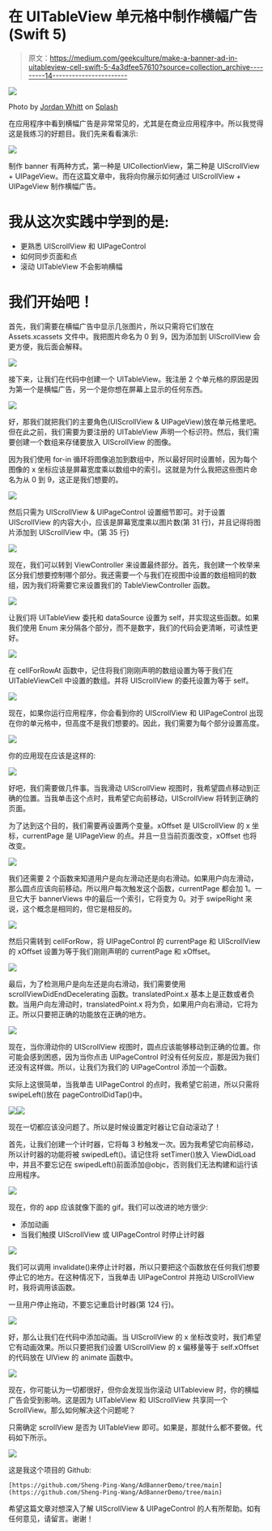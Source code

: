 # 在 UITableView 单元格中制作横幅广告(Swift 5)

> 原文：<https://medium.com/geekculture/make-a-banner-ad-in-uitableview-cell-swift-5-4a3dfee57610?source=collection_archive---------14----------------------->

![](img/9a52be1a3b59278d40ae55149d788eb9.png)

Photo by [Jordan Whitt](https://unsplash.com/@jwwhitt) on [Splash](https://unsplash.com/)

在应用程序中看到横幅广告是非常常见的，尤其是在商业应用程序中。所以我觉得这是我练习的好题目。我们先来看看演示:

![](img/a7eb91f884467c54f1d11da06355a109.png)

制作 banner 有两种方式，第一种是 UICollectionView，第二种是 UIScrollView + UIPageView。而在这篇文章中，我将向你展示如何通过 UIScrollView + UIPageView 制作横幅广告。

# 我从这次实践中学到的是:

*   更熟悉 UIScrollView 和 UIPageControl
*   如何同步页面和点
*   滚动 UITableView 不会影响横幅

# 我们开始吧！

首先，我们需要在横幅广告中显示几张图片，所以只需将它们放在 Assets.xcassets 文件中。我把图片命名为 0 到 9，因为添加到 UIScrollView 会更方便，我后面会解释。

![](img/26b5fbc173478bcf63b63f93c17046a4.png)

接下来，让我们在代码中创建一个 UITableView。我注册 2 个单元格的原因是因为第一个是横幅广告，另一个是你想在屏幕上显示的任何东西。

![](img/4b246d215173457fd950dbf9f948aab1.png)

好，那我们就把我们的主要角色(UIScrollView & UIPageView)放在单元格里吧。但在此之前，我们需要为要注册的 UITableView 声明一个标识符。然后，我们需要创建一个数组来存储要放入 UIScrollView 的图像。

因为我们使用 for-in 循环将图像追加到数组中，所以最好同时设置帧，因为每个图像的 x 坐标应该是屏幕宽度乘以数组中的索引。这就是为什么我把这些图片命名为从 0 到 9，这正是我们想要的。

![](img/5fc08b8df953b44f41d05e3f3847806f.png)

然后只需为 UIScrollView & UIPageControl 设置细节即可。对于设置 UIScrollView 的内容大小，应该是屏幕宽度乘以图片数(第 31 行)，并且记得将图片添加到 UIScrollView 中。(第 35 行)

![](img/3069dd824981bfffcc70325e11bd0dc3.png)

现在，我们可以转到 ViewController 来设置最终部分。首先，我创建一个枚举来区分我们想要控制哪个部分。我还需要一个与我们在视图中设置的数组相同的数组，因为我们将需要它来设置我们的 TableViewController 函数。

![](img/0e715654dad4b5d0469e17f868813791.png)

让我们将 UITableView 委托和 dataSource 设置为 self，并实现这些函数。如果我们使用 Enum 来分隔各个部分，而不是数字，我们的代码会更清晰，可读性更好。

![](img/14db7633247593e83cf02dc180cabd86.png)

在 cellForRowAt 函数中，记住将我们刚刚声明的数组设置为等于我们在 UITableViewCell 中设置的数组。并将 UIScrollView 的委托设置为等于 self。

![](img/33a22fc5fc5a00d65c3219cdc9b5c3da.png)

现在，如果你运行应用程序，你会看到你的 UIScrollView 和 UIPageControl 出现在你的单元格中，但高度不是我们想要的。因此，我们需要为每个部分设置高度。

![](img/8b8ad4d9b076e0761dfae0d1367c95fa.png)

你的应用现在应该是这样的:

![](img/4ba47d012d4d99758749f8138d9dbfc5.png)

好吧，我们需要做几件事。当我滑动 UIScrollView 视图时，我希望圆点移动到正确的位置。当我单击这个点时，我希望它向前移动，UIScrollView 将转到正确的页面。

为了达到这个目的，我们需要再设置两个变量。xOffset 是 UIScrollView 的 x 坐标，currentPage 是 UIPageView 的点。并且一旦当前页面改变，xOffset 也将改变。

![](img/0a104c681b8160277b5801fcdf8d70c6.png)

我们还需要 2 个函数来知道用户是向左滑动还是向右滑动。如果用户向左滑动，那么圆点应该向前移动。所以用户每次触发这个函数，currentPage 都会加 1。一旦它大于 bannerViews 中的最后一个索引，它将变为 0。对于 swipeRight 来说，这个概念是相同的，但它是相反的。

![](img/82433b042ebfc758df5855daa5424a23.png)

然后只需转到 cellForRow，将 UIPageControl 的 currentPage 和 UIScrollView 的 xOffset 设置为等于我们刚刚声明的 currentPage 和 xOffset。

![](img/16fbbbc2e168f1b439185cd165265081.png)

最后，为了检测用户是向左还是向右滑动，我们需要使用 scrollViewDidEndDecelerating 函数。translatedPoint.x 基本上是正数或者负数。当用户向左滑动时，translatedPoint.x 将为负，如果用户向右滑动，它将为正。所以只要把正确的功能放在正确的地方。

![](img/17f0f06185f32acea71a996d2e374437.png)

现在，当你滑动你的 UIScrollView 视图时，圆点应该能够移动到正确的位置。你可能会感到困惑，因为当你点击 UIPageControl 时没有任何反应，那是因为我们还没有这样做。所以，让我们为我们的 UIPageControl 添加一个函数。

实际上这很简单，当我单击 UIPageControl 的点时，我希望它前进，所以只需将 swipeLeft()放在 pageControlDidTap()中。

![](img/1d0b9f950168d7c88e8629601171428d.png)![](img/86d7f3175d1c21d696b91c96059ace07.png)

现在一切都应该没问题了。所以是时候设置定时器让它自动滚动了！

首先，让我们创建一个计时器，它将每 3 秒触发一次。因为我希望它向前移动，所以计时器的功能将被 swipedLeft()。请记住将 setTimer()放入 ViewDidLoad 中，并且不要忘记在 swipedLeft()前面添加@objc，否则我们无法构建和运行该应用程序。

![](img/9cdf8c4d2c12ec2c3f0312778ce25fe8.png)

现在，你的 app 应该就像下面的 gif。我们可以改进的地方很少:

*   添加动画
*   当我们触摸 UIScrollView 或 UIPageControl 时停止计时器

![](img/86c5c11046c43b2599b131fc2747459d.png)

我们可以调用 invalidate()来停止计时器，所以只要把这个函数放在任何我们想要停止它的地方。在这种情况下，当我单击 UIPageControl 并拖动 UIScrollView 时，我将调用该函数。

一旦用户停止拖动，不要忘记重启计时器(第 124 行)。

![](img/cf8c1b8e064e219a84c7549ba5326105.png)

好，那么让我们在代码中添加动画。当 UIScrollView 的 x 坐标改变时，我们希望它有动画效果。所以只要把我们设置 UIScrollView 的 x 偏移量等于 self.xOffset 的代码放在 UIView 的 animate 函数中。

![](img/c45038fb96f6a0b3c9a4d2e73f92c05c.png)

现在，你可能认为一切都很好，但你会发现当你滚动 UITableview 时，你的横幅广告会受到影响。这是因为 UITableView 和 UIScrollView 共享同一个 ScrollView。那么如何解决这个问题呢？

只需确定 scrollView 是否为 UITableView 即可。如果是，那就什么都不要做。代码如下所示。

![](img/447a8d86d18597a39cd2b743931bd3ca.png)

这是我这个项目的 Github:

```
[https://github.com/Sheng-Ping-Wang/AdBannerDemo/tree/main](https://github.com/Sheng-Ping-Wang/AdBannerDemo/tree/main)
```

希望这篇文章对想深入了解 UIScrollView & UIPageControl 的人有所帮助。如有任何意见，请留言。谢谢！